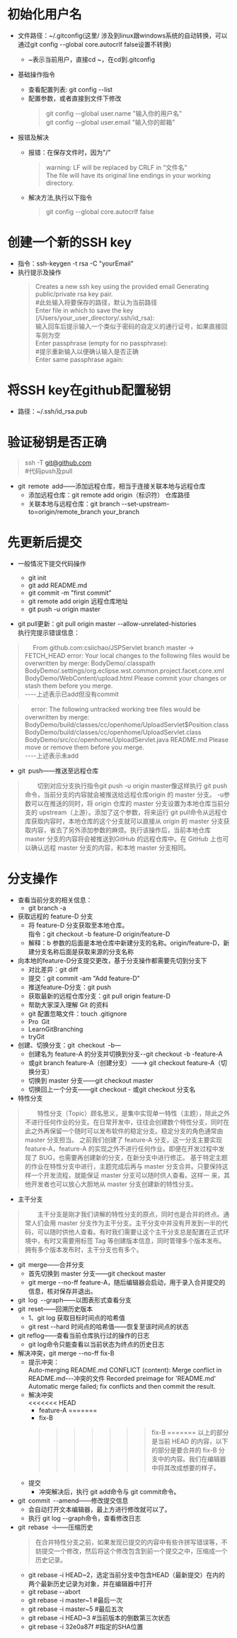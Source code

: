 # 初始化用户名
- 文件路径：~/.gitconfig(这里/ 涉及到linux跟windows系统的自动转换，可以通过git config --global core.autocrlf false设置不转换)
	- ~表示当前用户，直接cd ~，在cd到.gitconfig
- 基础操作指令
	- 查看配置列表: git config --list
	- 配置参数，或者直接到文件下修改 
	  > git config --global user.name "输入你的用户名"	  
	  > git config --global user.email "输入你的邮箱"

- 报错及解决
	- 报错：在保存文件时，因为"/"
		> warning: LF will be replaced by CRLF in “文件名”  
		> The file will have its original line endings in your working directory. 
	- 解决方法,执行以下指令   
		> git config --global core.autocrlf false
# 创建一个新的SSH key
- 指令：ssh-keygen -t rsa -C "yourEmail"
- 执行提示及操作
	> Creates a new ssh key using the provided email Generating public/private rsa key pair.  
	#此处输入将要保存的路径，默认为当前路径  
	Enter file in which to save the key (/Users/your_user_directory/.ssh/id_rsa):<press enter>  
	输入回车后提示输入一个类似于密码的自定义的通行证号，如果直接回车则为空  
	Enter passphrase (empty for no passphrase):<enter a passphrase>  
	#提示重新输入以便确认输入是否正确  
	> Enter same passphrase again:<enter passphrase again> 
# 将SSH key在github配置秘钥  
- 路径：~/.ssh/id_rsa.pub
# 验证秘钥是否正确 
> ssh -T git@github.com  
#代码push及pull	
- git remote add——添加远程仓库，相当于连接关联本地与远程仓库  
	- 添加远程仓库：git remote add origin（标识符） 仓库路径
	- 关联本地与远程仓库：git branch --set-upstream-to=origin/remote_branch  your_branch
# 先更新后提交
- 一般情况下提交代码操作
	- git init
	- git add README.md
	- git commit -m "first commit"
	- git remote add origin 远程仓库地址
	- git push -u origin master

- git pull更新：git pull origin master --allow-unrelated-histories  
执行完提示错误信息：  
>　 From github.com:csiichao/JSPServlet
branch            master     -> FETCH_HEAD
error: Your local changes to the following files would be overwritten by merge:
BodyDemo/.classpath
BodyDemo/.settings/org.eclipse.wst.common.project.facet.core.xml
BodyDemo/WebContent/upload.html
> Please commit your changes or stash them before you merge.  
----上述表示已add但没有commit

> 　error: The following untracked working tree files would be overwritten by merge:
BodyDemo/build/classes/cc/openhome/UploadServlet$Position.class
BodyDemo/build/classes/cc/openhome/UploadServlet.class
BodyDemo/src/cc/openhome/UploadServlet.java
README.md
> Please move or remove them before you merge.  
----上述表示未add   

- git push——推送至远程仓库  
> 　　切到对应分支执行指令git push -u origin master像这样执行 git push命令，当前分支的内容就会被推送给远程仓库origin 的 master 分支。 -u参数可以在推送的同时，将 origin 仓库的 master 分支设置为本地仓库当前分支的 upstream（上游）。添加了这个参数，将来运行 git pull命令从远程仓库获取内容时，本地仓库的这个分支就可以直接从 origin 的 master 分支获取内容，省去了另外添加参数的麻烦。执行该操作后，当前本地仓库 master 分支的内容将会被推送到GitHub 的远程仓库中。在 GitHub 上也可以确认远程 master 分支的内容，和本地 master 分支相同。

# 分支操作
- 查看当前分支的相关信息：  
	- git branch -a
- 获取远程的 feature-D 分支
	- 将 feature-D 分支获取至本地仓库。  
	指令：git checkout -b feature-D origin/feature-D
	- 解释：b 参数的后面是本地仓库中新建分支的名称。origin/feature-D，新建分支名称后面是获取来源的分支名称
- 向本地的feature-D分支提交更改，基于分支操作都需要先切到分支下
	- 对比差异：git diff
	- 提交：git commit -am "Add feature-D"
	- 推送feature-D分支：git push
	- 获取最新的远程仓库分支：git pull origin feature-D
	- 帮助大家深入理解 Git 的资料
	- git 配置忽略文件：touch .gitignore
	 - Pro Git
	 - LearnGitBranching
	 - tryGit	
- 创建、切换分支：git checkout -b—
	- 创建名为 feature-A 的分支并切换到分支--git checkout -b -feature-A
	- 或git branch feature-A（创建分支）---> git checkout feature-A（切换分支）
	- 切换到 master 分支——git checkout master
	- 切换回上一个分支——git checkout - 或git checkout 分支名
- 特性分支
>　　特性分支（Topic）顾名思义，是集中实现单一特性（主题），除此之外不进行任何作业的分支。在日常开发中，往往会创建数个特性分支，同时在此之外再保留一个随时可以发布软件的稳定分支。稳定分支的角色通常由 master 分支担当。
之前我们创建了 feature-A 分支，这一分支主要实现 feature-A，feature-A 的实现之外不进行任何作业。即便在开发过程中发现了 BUG，也需要再创建新的分支，在新分支中进行修正。
基于特定主题的作业在特性分支中进行，主题完成后再与 master 分支合并。只要保持这样一个开发流程，就能保证 master 分支可以随时供人查看。这样一  来，其他开发者也可以放心大胆地从 master 分支创建新的特性分支。  

- 主干分支  
>　　主干分支是刚才我们讲解的特性分支的原点，同时也是合并的终点。通常人们会用 master 分支作为主干分支。主干分支中并没有开发到一半的代码，可以随时供他人查看。有时我们需要让这个主干分支总是配置在正式环境中，有时又需要用标签 Tag 等创建版本信息，同时管理多个版本发布。拥有多个版本发布时，主干分支也有多个。

- git merge——合并分支
	- 首先切换到 master 分支——git checkout master
	- git merge --no-ff feature-A，随后编辑器会启动，用于录入合并提交的信息，核对保存并退出。
- git log --graph——以图表形式查看分支
- git reset——回溯历史版本
	- 1、git log 获取目标时间点的哈希值
	- git rest --hard 时间点的哈希值——恢复至该时间点的状态
- git reflog——查看当前仓库执行过的操作的日志
	- git log命令只能查看以当前状态为终点的历史日志
- 解决冲突，git merge --no-ff fix-B
	- 提示冲突：  
	Auto-merging README.md
	CONFLICT (content): Merge conflict in README.md---冲突的文件
	Recorded preimage for 'README.md'
    Automatic merge failed; fix conflicts and then commit the result.
	- 解决冲突  
 	<<<<<<< HEAD
		- feature-A
        =======
        - fix-B
        >>>>>>> fix-B
        ======= 以上的部分是当前 HEAD 的内容，以下的部分是要合并的 fix-B 分支中的内容。我们在编辑器中将其改成想要的样子。
	- 提交  
		- 冲突解决后，执行 git add命令与 git commit命令。
- git commit --amend——修改提交信息
	- 会自动打开文本编辑器，最上方进行修改就可以了。
	- 执行 git log --graph命令，查看修改日志
- git rebase -i——压缩历史  
	> 在合并特性分支之前，如果发现已提交的内容中有些许拼写错误等，不妨提交一个修改，然后将这个修改包含到前一个提交之中，压缩成一个历史记录。
	- git rebase -i HEAD~2，选定当前分支中包含HEAD（最新提交）在内的两个最新历史记录为对象，并在编辑器中打开
	- git rebase --abort
	- git rebase -i master~1 #最后一次
	- git rebase -i master~5 #最后五次
	- git rebase -i HEAD~3   #当前版本的倒数第三次状态
	- git rebase -i 32e0a87f #指定的SHA位置
